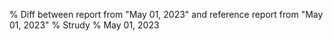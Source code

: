 % Diff between report from "May 01, 2023" and reference report from "May 01, 2023"
% Strudy
% May 01, 2023



